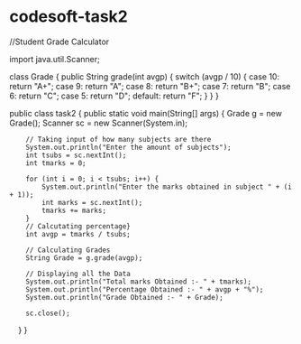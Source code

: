 # codesoft-task2
//Student Grade Calculator

import java.util.Scanner;

class Grade {
    public String grade(int avgp) {
        switch (avgp / 10) {
            case 10:
                return "A+";
            case 9:
                return "A";
            case 8:
                return "B+";
            case 7:
                return "B";
            case 6:
                return "C";
            case 5:
                return "D";
            default:
                return "F";
        }
    }
}

public class task2 {
    public static void main(String[] args) {
        Grade g = new Grade();
        Scanner sc = new Scanner(System.in);

        // Taking input of how many subjects are there
        System.out.println("Enter the amount of subjects");
        int tsubs = sc.nextInt();
        int tmarks = 0;

        for (int i = 0; i < tsubs; i++) {
            System.out.println("Enter the marks obtained in subject " + (i + 1));
            int marks = sc.nextInt();
            tmarks += marks;
        }
        // Calcutating percentage}
        int avgp = tmarks / tsubs;

        // Calculating Grades
        String Grade = g.grade(avgp);

        // Displaying all the Data
        System.out.println("Total marks Obtained :- " + tmarks);
        System.out.println("Percentage Obtained :- " + avgp + "%");
        System.out.println("Grade Obtained :- " + Grade);

        sc.close();

    }
}
